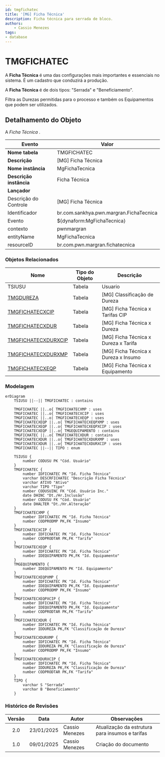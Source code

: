 ```yaml
---
id: tmgfichatec
title: '[MG] Ficha Técnica'
description: Ficha técnica para serrada de bloco.
authors:
    - Cassio Menezes
tags: 
- database
---
```

# TMGFICHATEC

A **Ficha Técnica** é uma das configurações mais importantes e essenciais no sistema. É um cadastro que conduzirá a produção. 

A **Ficha Técnica** é de dois tipos: "Serrada" e "Beneficiamento".

Filtra as Durezas permitidas para o processo e também os Equipamentos que podem ser utilizados.

## Detalhamento do Objeto

A *Ficha Técnica* .

| Evento | Valor |
|--|--|
| **Nome tabela** | TMGFICHATEC |
| **Descrição** | [MG] Ficha Técnica |
| **Nome instância** | MgFichaTecnica |
| **Descrição instância** | Ficha Técnica |
| **Lançador** |
| Descrição do Controle | [MG] Ficha Técnica |
| Identificador | br.com.sankhya.pwn.margran.FichaTecnica |
| Evento | ${dynaform:MgFichaTecnica} |
| contexto | pwnmargran |
| entityName | MgFichaTecnica |
| resourceID | br.com.pwn.margran.fichatecnica |

### Objetos Relacionados

| Nome | Tipo do Objeto | Descrição |
|--|--|--|
| TSIUSU | Tabela | Usuario |
| [TMGDUREZA](TMGDUREZA.md) | Tabela | [MG] Classificação de Dureza |
| [TMGFICHATECXCIP](TMGFICHATECXCIP.md) | Tabela | [MG] Ficha Técnica x Tarifas CIP |
| [TMGFICHATECXDUR](TMGFICHATECXDUR.md) | Tabela | [MG] Ficha Técnica x Dureza |
| [TMGFICHATECXDURXCIP](TMGFICHATECXDURXCIP.md) | Tabela | [MG] Ficha Técnica x Dureza x Tarifa |
| [TMGFICHATECXDURXMP](TMGFICHATECXDURXMP.md) | Tabela | [MG] Ficha Técnica x Dureza x Insumo |
| [TMGFICHATECXEQP](TMGFICHATECXEQP.md) | Tabela | [MG] Ficha Técnica x Equipamento |

### Modelagem

```mermaid
erDiagram
    TSIUSU ||--|| TMGFICHATEC : contains
    
    TMGFICHATEC ||..o{ TMGFICHATECXMP : uses
    TMGFICHATEC ||..o{ TMGFICHATECXCIP : uses
    TMGFICHATEC ||..o| TMGFICHATECXEQP : uses
    TMGFICHATECXEQP ||..o{ TMGFICHATECXEQPXMP : uses
    TMGFICHATECXEQP ||..o{ TMGFICHATECXEQPXCIP : uses
    TMGFICHATECXEQP ||..o{ TMGEQUIPAMENTO : contains
    TMGFICHATEC ||..o{ TMGFICHATECXDUR : contains
    TMGFICHATECXDUR ||..o{ TMGFICHATECXDURXMP : uses
    TMGFICHATECXDUR ||..o{ TMGFICHATECXDURXCIP : uses
    TMGFICHATEC ||--|| TIPO : enum
    
    TSIUSU {
        number CODUSU PK "Cód. Usuário"
    }
    TMGFICHATEC {
        number IDFICHATEC PK "Id. Ficha Técnica"
        varchar DESCRFICHATEC "Descrição Ficha Técnica"
        varchar ATIVO "Ativo"
        varchar TIPO "Tipo"
        number CODUSUINC FK "Cód. Usuário Inc."
        date DHINC "Dt./Hr.Inclusão"
        number CODUSU FK "Cód. Usuário"
        date DHALTER "Dt./Hr.Alteração"
    }
    TMGFICHATECXMP {
        number IDFICHATEC PK "Id. Ficha Técnica"
        number CODPRODMP PK,FK "Insumo"
    }
    TMGFICHATECXCIP {
        number IDFICHATEC PK "Id. Ficha Técnica"
        number CODPRODTAR PK,FK "Tarifa"
    }
    TMGFICHATECXEQP {
        number IDFICHATEC PK "Id. Ficha Técnica"
        number IDEQUIPAMENTO PK,FK "Id. Equipamento"
    }
    TMGEQUIPAMENTO {
        number IDEQUIPAMENTO PK "Id. Equipamento"
    }
    TMGFICHATECXEQPXMP {
        number IDFICHATEC PK "Id. Ficha Técnica"
        number IDEQUIPAMENTO PK,FK "Id. Equipamento"
        number CODPRODMP PK,FK "Insumo"
    }
    TMGFICHATECXEQPXCIP {
        number IDFICHATEC PK "Id. Ficha Técnica"
        number IDEQUIPAMENTO PK,FK "Id. Equipamento"
        number CODPRODTAR PK,FK "Tarifa"
    }
    TMGFICHATECXDUR {
        number IDFICHATEC PK "Id. Ficha Técnica"
        number IDDUREZA PK,FK "Classificação de Dureza"
    }
    TMGFICHATECXDURXMP {
        number IDFICHATEC PK "Id. Ficha Técnica"
        number IDDUREZA PK,FK "Classificação de Dureza"
        number CODPRODMP PK,FK "Insumo"
    }
    TMGFICHATECXDURXCIP {
        number IDFICHATEC PK "Id. Ficha Técnica"
        number IDDUREZA PK,FK "Classificação de Dureza"
        number CODPRODTAR PK,FK "Tarifa"
    }
    TIPO {
        varchar S "Serrada"
        varchar B "Beneficiamento"
    }
```

### Histórico de Revisões

| Versão | Data | Autor | Observações |
|:--:|:--:|--|--|
| 2.0 | 23/01/2025 | Cassio Menezes | Atualização da estrutura para insumos e tarifas |
| 1.0 | 09/01/2025 | Cassio Menezes | Criação do documento |
